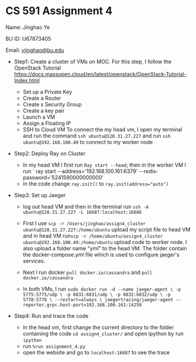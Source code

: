 # CS 591 Assignment 4 
Name: Jinghao Ye

BU ID: U67873405

Email: yjinghao@bu.edu

* Step1: Create a cluster of VMs on MOC. For this step, I follow the OpenStack Tutorial https://docs.massopen.cloud/en/latest/openstack/OpenStack-Tutorial-Index.html
  * Set up a Private Key 
  * Create a Router
  * Create s Security Group
  * Create a key pair 
  * Launch a VM 
  * Assign a Floating IP 
  * SSH to Cloud VM
    To connect the my head vm, I open my terminal and run the command `ssh ubuntu@128.31.27.227`
    and run `ssh ubuntu@192.168.100.49` to connect to my worker node
  
  
* Step2: Deploy Ray on Cluster
  * In my head VM I first run `Ray start --head`; then in the worker VM I run ` ray start --address='192.168.100.161:6379' --redis-password='5241590000000000'
  * In the code change `ray.init()` to `ray.init(address="auto")`
  
* Step3: Set up Jaeger
  * log out head VM and then in the terminal run `ssh -A ubuntu@128.31.27.227 -L 16687:localhost:16686`
  * First I use `scp -r /Users/jinghao/assign4_cluster ubuntu@128.31.27.227:/home/ubuntu` upload my script file to head VM and in head VM run`scp -r /home/ubuntu/assign4_cluster ubuntu@192.168.100.49:/home/ubuntu` upload code to worker node. I also upload a folder name "yml" to the head VM. The folder contain the docker-compose.yml file which is used to configure jaeger's services.
  
  * Next I run docker `pull docker.io/cassandra` and `pull docker.io/cassandra`
  * In both VMs, I run `sudo docker run -d --name jaeger-agent \ -p 5775:5775/udp \ -p 6831:6831/udp \ -p 6832:6832/udp \ -p 5778:5778 \ --restart=always \ jaegertracing/jaeger-agent --reporter.grpc.host-port=192.168.100.161:14250`
 
* Step4: Run and trace the code
  * In the head vm, first change the current directory to the folder containing the code `cd assign4_cluster/` and open ipython by run `ipython`
  * run `%run assignment_4.py`
  * open the website and go to `localhost:16687` to see the trace
